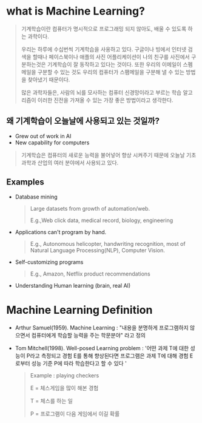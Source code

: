 # what is Machine Learning?

>기계학습이란 컴퓨터가 명시적으로 프로그래밍 되지 않아도, 배울 수 있도록 하는 과학이다.
>
>우리는 하루에 수십번씩 기계학습을 사옹하고 있다. 구글이나 빙에서 인터넷 검색을 할때나 페이스북이나 애플의 사진 어플리케이션이 나의 친구를 사진에서 구분하는것은 기계학습이 잘 동작하고 있다는 것이다. 또한 우리의 이메일이 스펨메일을 구분할 수 있는 것도 우리의 컴퓨터가 스팸메일을 구분해 낼 수 있는 방법을 찾아냈기 때문이다. 
>
>많은 과학자들은, 사람의 뇌를 모사하는 컴퓨터 신경망이라고 부르는 학습 알고리즘이 이러한 진전을 가져올 수 있는 가장 좋은 방법이라고 생각한다. 



## 왜 기계학습이 오늘날에 사용되고 있는 것일까?

* Grew out of work in AI
* New capability for computers

>기계학습은 컴퓨터의 새로운 능력을 불어넣어 향상 시켜주기 때문에 오늘날 기초과학과 산업의 여러 분야에서 사용되고 있다.

## Examples

* Database mining 

  > Large datasets from growth of automation/web. 
  >
  > E.g.,Web click data, medical record, biology, engineering 

* Applications can't program by hand.

  >E.g., Autonomous helicopter, handwriting recognition, most of Natural Language Processing(NLP), Computer Vision.

* Self-customizing programs

  > E.g., Amazon, Netflix product recommendations

* Understanding Human learning (brain, real AI)

# Machine Learning Definition

* Arthur Samuel(1959). Machine Learning :  "내용을 분명하게 프로그램하지 않으면서 컴퓨터에게 학습할 능력을 주는 학문분야" 라고 정의 

* Tom Mitchell(1998). Well-posed Learning problem : '어떤 과제 T에 대한 성능이 P라고 측정되고 경험 E를 통해 향상된다면 프로그램은 과제 T에 대해 경험 E로부터 성능 기준 P에 따라 학습한다고 할 수 있다 '

  > Example : playing checkers 
  >
  > E = 체스게임을 많이 해본 경험
  >
  > T = 체스를 하는 일 
  >
  > P = 프로그램이 다음 게임에서 이길 확률  